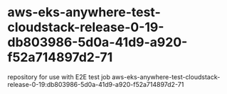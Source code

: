 # aws-eks-anywhere-test-cloudstack-release-0-19-db803986-5d0a-41d9-a920-f52a714897d2-71
repository for use with E2E test job aws-eks-anywhere-test-cloudstack-release-0-19:db803986-5d0a-41d9-a920-f52a714897d2-71

